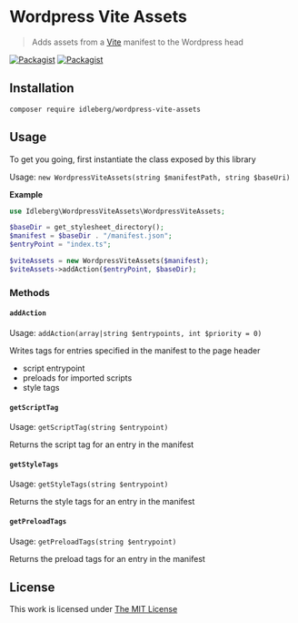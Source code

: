 # Wordpress Vite Assets

> Adds assets from a [Vite](https://vitejs.dev/) manifest to the Wordpress head

[![Packagist](https://flat.badgen.net/packagist/license/idleberg/wordpress-vite-assets)](https://packagist.org/packages/idleberg/wordpress-vite-assets)
[![Packagist](https://flat.badgen.net/packagist/v/idleberg/wordpress-vite-assets)](https://packagist.org/packages/idleberg/wordpress-vite-assets)

## Installation

`composer require idleberg/wordpress-vite-assets`

## Usage

To get you going, first instantiate the class exposed by this library

Usage: `new WordpressViteAssets(string $manifestPath, string $baseUri)`

**Example**

```php
use Idleberg\WordpressViteAssets\WordpressViteAssets;

$baseDir = get_stylesheet_directory();
$manifest = $baseDir . "/manifest.json";
$entryPoint = "index.ts";

$viteAssets = new WordpressViteAssets($manifest);
$viteAssets->addAction($entryPoint, $baseDir);
```

### Methods

#### `addAction`

Usage: `addAction(array|string $entrypoints, int $priority = 0)`

Writes tags for entries specified in the manifest to the page header

- script entrypoint
- preloads for imported scripts
- style tags

#### `getScriptTag`

Usage: `getScriptTag(string $entrypoint)`

Returns the script tag for an entry in the manifest

#### `getStyleTags`

Usage: `getStyleTags(string $entrypoint)`

Returns the style tags for an entry in the manifest

#### `getPreloadTags`

Usage: `getPreloadTags(string $entrypoint)`

Returns the preload tags for an entry in the manifest

## License

This work is licensed under [The MIT License](LICENSE)
